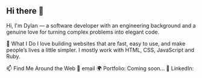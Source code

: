 ## Hi there 👋

<!--
**Dylan0593/dylan0593** is a ✨ _special_ ✨ repository because its `README.md` (this file) appears on your GitHub profile.

Here are some ideas to get you started:

- 🔭 I’m currently working on ...
- 🌱 I’m currently learning ...
- 👯 I’m looking to collaborate on ...
- 🤔 I’m looking for help with ...
- 💬 Ask me about ...
- 📫 How to reach me: ...
- 😄 Pronouns: ...
- ⚡ Fun fact: ...
-->

Hi, I'm Dylan — a software developer with an engineering background and a genuine love for turning complex problems into elegant code.

🚀 What I Do
I love building websites that are fast, easy to use, and make people’s lives a little simpler. I mostly work with HTML, CSS, JavaScript and Ruby.

📫 Find Me Around the Web
📧 email
🌍 Portfolio: Coming soon...
💼 LinkedIn:
